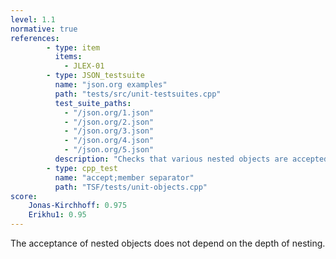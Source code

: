 ```yaml
---
level: 1.1
normative: true
references:
        - type: item
          items:
            - JLEX-01
        - type: JSON_testsuite
          name: "json.org examples"
          path: "tests/src/unit-testsuites.cpp"
          test_suite_paths:
            - "/json.org/1.json"
            - "/json.org/2.json"
            - "/json.org/3.json"
            - "/json.org/4.json"
            - "/json.org/5.json"
          description: "Checks that various nested objects are accepted."
        - type: cpp_test
          name: "accept;member separator"
          path: "TSF/tests/unit-objects.cpp"
score:
    Jonas-Kirchhoff: 0.975
    Erikhu1: 0.95
---
```


The acceptance of nested objects does not depend on the depth of nesting.